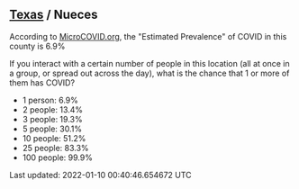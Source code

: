 
## [Texas](/united-states/texas) / Nueces

According to [MicroCOVID.org](http://microcovid.org),
the "Estimated Prevalence" of COVID in this county is 6.9%

If you interact with a certain number of people in this location
(all at once in a group, or spread out across the day), what is the chance that
1 or more of them has COVID?

- 1 person: 6.9%
- 2 people: 13.4%
- 3 people: 19.3%
- 5 people: 30.1%
- 10 people: 51.2%
- 25 people: 83.3%
- 100 people: 99.9%

Last updated: 2022-01-10 00:40:46.654672 UTC
